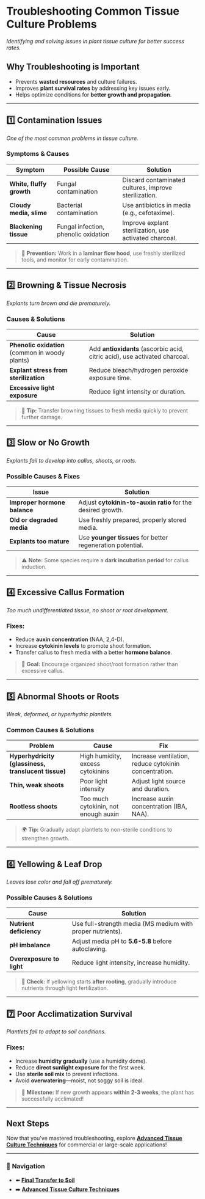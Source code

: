 # **Troubleshooting Common Tissue Culture Problems**
_Identifying and solving issues in plant tissue culture for better success rates._

## **Why Troubleshooting is Important**
- Prevents **wasted resources** and culture failures.
- Improves **plant survival rates** by addressing key issues early.
- Helps optimize conditions for **better growth and propagation**.

---

## **1️⃣ Contamination Issues**
_One of the most common problems in tissue culture._

### **Symptoms & Causes**
| **Symptom** | **Possible Cause** | **Solution** |
|------------|------------------|------------|
| **White, fluffy growth** | Fungal contamination | Discard contaminated cultures, improve sterilization. |
| **Cloudy media, slime** | Bacterial contamination | Use antibiotics in media (e.g., cefotaxime). |
| **Blackening tissue** | Fungal infection, phenolic oxidation | Improve explant sterilization, use activated charcoal. |

> 🔬 **Prevention:** Work in a **laminar flow hood**, use freshly sterilized tools, and monitor for early contamination.

---

## **2️⃣ Browning & Tissue Necrosis**
_Explants turn brown and die prematurely._

### **Causes & Solutions**
| **Cause** | **Solution** |
|----------|------------|
| **Phenolic oxidation** (common in woody plants) | Add **antioxidants** (ascorbic acid, citric acid), use activated charcoal. |
| **Explant stress from sterilization** | Reduce bleach/hydrogen peroxide exposure time. |
| **Excessive light exposure** | Reduce light intensity or duration. |

> 🌱 **Tip:** Transfer browning tissues to fresh media quickly to prevent further damage.

---

## **3️⃣ Slow or No Growth**
_Explants fail to develop into callus, shoots, or roots._

### **Possible Causes & Fixes**
| **Issue** | **Solution** |
|----------|------------|
| **Improper hormone balance** | Adjust **cytokinin-to-auxin ratio** for the desired growth. |
| **Old or degraded media** | Use freshly prepared, properly stored media. |
| **Explants too mature** | Use **younger tissues** for better regeneration potential. |

> ⚠ **Note:** Some species require a **dark incubation period** for callus induction.

---

## **4️⃣ Excessive Callus Formation**
_Too much undifferentiated tissue, no shoot or root development._

### **Fixes:**
- Reduce **auxin concentration** (NAA, 2,4-D).
- Increase **cytokinin levels** to promote shoot formation.
- Transfer callus to fresh media with a better **hormone balance**.

> 🚀 **Goal:** Encourage organized shoot/root formation rather than excessive callus.

---

## **5️⃣ Abnormal Shoots or Roots**
_Weak, deformed, or hyperhydric plantlets._

### **Common Causes & Solutions**
| **Problem** | **Cause** | **Fix** |
|------------|---------|------|
| **Hyperhydricity (glassiness, translucent tissue)** | High humidity, excess cytokinins | Increase ventilation, reduce cytokinin concentration. |
| **Thin, weak shoots** | Poor light intensity | Adjust light source and duration. |
| **Rootless shoots** | Too much cytokinin, not enough auxin | Increase auxin concentration (IBA, NAA). |

> 🌍 **Tip:** Gradually adapt plantlets to non-sterile conditions to strengthen growth.

---

## **6️⃣ Yellowing & Leaf Drop**
_Leaves lose color and fall off prematurely._

### **Possible Causes & Solutions**
| **Cause** | **Solution** |
|----------|------------|
| **Nutrient deficiency** | Use full-strength media (MS medium with proper nutrients). |
| **pH imbalance** | Adjust media pH to **5.6-5.8** before autoclaving. |
| **Overexposure to light** | Reduce light intensity, increase humidity. |

> 🔬 **Check:** If yellowing starts **after rooting**, gradually introduce nutrients through light fertilization.

---

## **7️⃣ Poor Acclimatization Survival**
_Plantlets fail to adapt to soil conditions._

### **Fixes:**
- Increase **humidity gradually** (use a humidity dome).
- Reduce **direct sunlight exposure** for the first week.
- Use **sterile soil mix** to prevent infections.
- Avoid **overwatering**—moist, not soggy soil is ideal.

> 🌱 **Milestone:** If new growth appears **within 2-3 weeks**, the plant has successfully acclimated!

---

## **Next Steps**
Now that you've mastered troubleshooting, explore **[Advanced Tissue Culture Techniques](/pages/advanced-topics/advanced-tissue-culture-techniques.md)** for commercial or large-scale applications!

---

### 🔗 **Navigation**
- ⬅️ **[Final Transfer to Soil](/pages/final-transfer-to-soil.md)**
- ➡️ **[Advanced Tissue Culture Techniques](/pages/advanced-topics/advanced-tissue-culture-techniques.md)**
